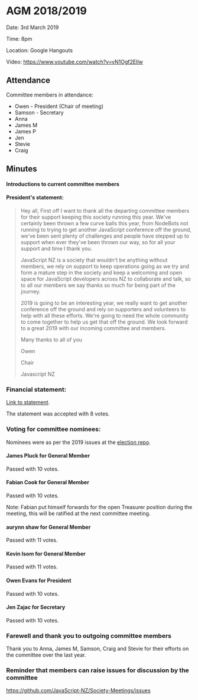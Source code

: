 # AGM 2018/2019

Date: 3rd March 2019

Time: 8pm

Location: Google Hangouts

Video: https://www.youtube.com/watch?v=yN1Ogf2EIlw

## Attendance

Committee members in attendance:
* Owen - President (Chair of meeting)
* Samson - Secretary
* Anna
* James M
* James P
* Jen
* Stevie
* Craig

## Minutes

#### Introductions to current committee members

#### President's statement:

>Hey all,
First off I want to thank all the departing committee members for their support keeping this society running this year. We've certainly been thrown a few curve balls this year, from NodeBots not running to trying to get another JavaScript conference off the ground, we've been sent plenty of challenges and people have stepped up to support when ever they've been thrown our way, so for all your support and time I thank you.
>
>JavaScript NZ is a society that wouldn't be anything without members, we rely on support to keep operations going as we try and form a mature step in the society and keep a welcoming and open space for JavaScript developers across NZ to collaborate and talk, so to all our members we say thanks so much for being part of the journey.
>
>2019 is going to be an interesting year, we really want to get another conference off the ground and rely on supporters and volunteers to help with all these efforts. We're going to need the whole community to come together to help us get that off the ground. We look forward to a great 2019 with our incoming committee and members.
>
>Many thanks to all of you
>
>Owen
>
>Chair
>
>Javascript NZ

### Financial statement:

[Link to statement](https://github.com/JavaScript-NZ/Society-Documentation/blob/master/financials/JavaScript%20New%20Zealand%20-%20Financial%20Report.pdf).

The statement was accepted with 8 votes.

### Voting for committee nominees:

Nominees were as per the 2019 issues at the [election repo](https://github.com/JavaScript-NZ/committee-election/issues?q=is%3Aissue+is%3Aclosed).

#### James Pluck for General Member

Passed with 10 votes.

#### Fabian Cook for General Member

Passed with 10 votes.

Note: Fabian put himself forwards for the open Treasurer position during the meeting, this will be ratified at the next committee meeting.

#### aurynn shaw for General Member

Passed with 11 votes.

#### Kevin Isom for General Member

Passed with 11 votes.

#### Owen Evans for President

Passed with 10 votes.

#### Jen Zajac for Secretary

Passed with 10 votes.

### Farewell and thank you to outgoing committee members

Thank you to Anna, James M, Samson, Craig and Stevie for their efforts on the committee over the last year.

### Reminder that members can raise issues for discussion by the committee

https://github.com/JavaScript-NZ/Society-Meetings/issues
